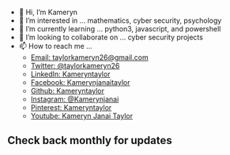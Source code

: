 - 👋 Hi, I’m Kameryn  
- 👀 I’m interested in ... mathematics, cyber security, psychology
- 🌱 I’m currently learning ... python3, javascript, and powershell  
- 💞️ I’m looking to collaborate on ... cyber security projects  
- 📫 How to reach me ...  
     - [Email: taylorkameryn26@gmail.com](mailto::)  
     - [Twitter: @taylorkameryn26](https://www.twitter.com/taylorkameryn26)  
     - [LinkedIn: Kameryntaylor](https://www.linkedin.com/in/kameryn-taylor-b42928aa/)
     - [Facebook: Kamerynjanaitaylor](https://www.facebook.com/kameryn.taylor.7)  
     - [Github: Kameryntaylor](https://github.com/kammywhams/kameryntaylor.github.io)  
     - [Instagram: @Kamerynjanai](https://www.instagram.com/kamerynjanai/)
     - [Pinterest: Kameryntaylor](https://www.pinterest.com/kameryntaylor/)
     - [Youtube: Kameryn Janai Taylor](https://www.youtube.com/channel/UCJxjMRQLUEYuJ81VhhzpBng)

## Check back monthly for updates
